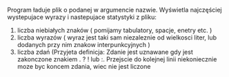 Program ładuje plik o podanej w argumencie nazwie. Wyświetla najczęściej wystepujace wyrazy i nastepujace statystyki z pliku:
1) liczba niebiałych znaków  ( pomijamy tabulatory, spacje, enetry etc. )
2) liczba wyrazów   ( wyraz jest taki sam niezaleznie od wielkosci liter, lub dodanych przy nim znakow interpunkcyjnych )
3) liczba zdań (Przyjeta definicja: Zdanie jest uznawane gdy jest zakonczone znakiem . ? ! lub :. Przejscie do kolejnej linii niekoniecznie moze byc koncem zdania, wiec nie jest liczone